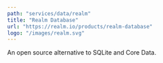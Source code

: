 ```yaml
---
path: "services/data/realm"
title: "Realm Database"
url: "https://realm.io/products/realm-database"
logo: "/images/realm.svg"
---
```


An open source alternative to SQLite and Core Data. 
